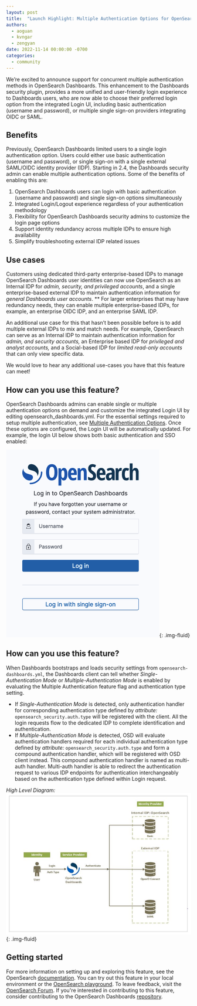 ```yaml
---
layout: post
title:  "Launch Highlight: Multiple Authentication Options for OpenSearch Dashboards"
authors: 
  - aoguan
  - kvngar
  - zengyan
date: 2022-11-14 00:00:00 -0700
categories: 
  - community
---
```


We’re excited to announce support for concurrent multiple authentication methods in OpenSearch Dashboards. This enhancement to the Dashboards security plugin, provides a more unified and user-friendly login experience to Dashboards users, who are now able to choose their preferred login option from the integrated Login UI, including basic authentication (username and password), or multiple single sign-on providers integrating OIDC or SAML.

## Benefits

Previously, OpenSearch Dashboards limited users to a single login authentication option. Users could either use basic authentication (username and password), or single sign-on with a single external SAML/OIDC identity provider (IDP). Starting in 2.4, the Dashboards security admin can enable multiple authentication options. Some of the benefits of enabling this are:

1. OpenSearch Dashboards users can login with basic authentication (username and password) and single sign-on options simultaneously
2. Integrated Login/Logout experience regardless of your authentication methodology
3. Flexibility for OpenSearch Dashboards security admins to customize the login page options
4. Support identity redundancy across multiple IDPs to ensure high availability
5. Simplify troubleshooting external IDP related issues

## Use cases

Customers using dedicated third-party enterprise-based IDPs to manage OpenSearch Dashboards user identities can now use OpenSearch as an Internal IDP for *admin, security, and privileged accounts*, and a single enterprise-based external IDP to maintain authentication information for *general Dashboards user accounts*. ** For larger enterprises that may have redundancy needs, they can enable multiple enterprise-based IDPs, for example, an enterprise OIDC IDP, and an enterprise SAML IDP.

An additional use case for this that hasn’t been possible before is to add multiple external IDPs to mix and match needs. For example, OpenSearch can serve as an Internal IDP to maintain authentication information for *admin, and security accounts,* an Enterprise based IDP for *privileged and analyst accounts,* and a Social-based IDP for *limited read-only accounts* that can only view specific data.

We would love to hear any additional use-cases you have that this feature can meet!

## How can you use this feature?

OpenSearch Dashboards admins can enable single or multiple authentication options on demand and customize the integrated Login UI by editing opensearch_dashboards.yml. For the essential settings required to setup multiple authentication, see [Multiple Authentication Options]({{site.url}}{{site.baseurl}}/security-plugin/configuration/multi-auth/). Once these options are configured, the Login UI will be automatically updated. For example, the login UI below shows both basic authentication and SSO enabled:

![Default Login UI](/assets/media/blog-images/2022-11-14-multiple-authentication/default-login-ui.png){: .img-fluid}

## How can you use this feature?

When Dashboards bootstraps and loads security settings from `opensearch-dashboards.yml`, the Dashboards client can tell whether *Single-Authentication Mode* or *Multiple-Authentication Mode* is enabled by evaluating the Multiple Authentication feature flag and authentication type setting.

* If *Single-Authentication Mode* is detected, only authentication handler for corresponding authentication type defined by *attribute:* `opensearch_security.auth.type` will be registered with the client. All the login requests flow to the dedicated IDP to complete identification and authentication.
* If *Multiple-Authentication Mode* is detected, OSD will evaluate authentication handlers required for each individual authentication type defined by *attribute:* `opensearch_security.auth.type` and form a compound authentication handler, which will be registered with OSD client instead. This compound authentication handler is named as multi-auth handler. Multi-auth handler is able to redirect the authentication request to various IDP endpoints for authentication interchangeably based on the authentication type defined within Login request. 

*High Level Diagram:*
![High Level Diagram](/assets/media/blog-images/2022-11-14-multiple-authentication/high-level-diagram.png){: .img-fluid}

## Getting started

For more information on setting up and exploring this feature, see the OpenSearch [documentation]({{site.url}}{{site.baseurl}}/security-plugin/configuration/multi-auth/). You can try out this feature in your local environment or the [OpenSearch playground](https://playground.opensearch.org/app/home#/). To leave feedback, visit the [OpenSearch Forum](https://forum.opensearch.org/t/feedback-experimental-feature-connect-to-external-data-sources/11144). If you're interested in contributing to this feature, consider contributing to the OpenSearch Dashboards [repository](https://github.com/opensearch-project/security-dashboards-plugin).